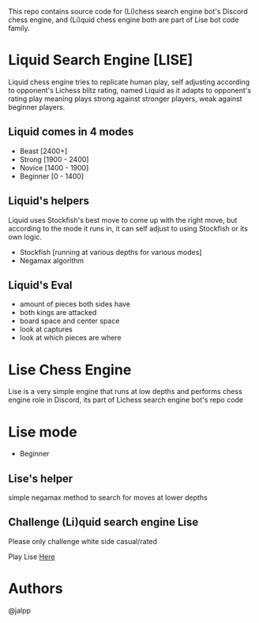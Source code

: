 
This repo contains source code for (Li)chess search engine bot's Discord chess engine, and (Li)quid chess engine both are part of Lise bot code family.

# Liquid Search Engine [LISE]
Liquid chess engine tries to replicate human play, self adjusting according to opponent's Lichess blitz rating, named Liquid as it adapts to opponent's rating play meaning plays strong against stronger players, weak against beginner players.

## Liquid comes in 4 modes
- Beast [2400+]
- Strong [1900 - 2400]
- Novice [1400 - 1900]
- Beginner [0 - 1400]

## Liquid's helpers

Liquid uses Stockfish's best move to come up with the right move, but according to the mode it runs in, it can self adjust to using Stockfish or its own logic.

- Stockfish [running at various depths for various modes]
- Negamax algorithm 

## Liquid's Eval

  - amount of pieces both sides have
  - both kings are attacked
  - board space and center space 
  - look at captures
  - look at which pieces are where



# Lise Chess Engine

Lise is a very simple engine that runs at low depths and performs chess engine role in Discord, its part of Lichess search engine bot's repo code

# Lise mode

- Beginner

## Lise's helper
simple negamax method to search for moves at lower depths


## Challenge (Li)quid search engine Lise

Please only challenge white side casual/rated 

Play Lise [Here](https://lichess.org/@/LISEBOT)

# Authors
@jalpp


